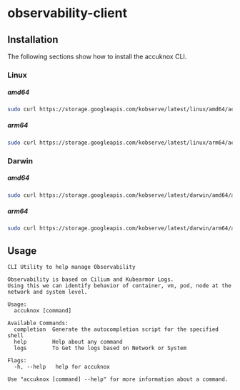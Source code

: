 # observability-client

## Installation

The following sections show how to install the accuknox CLI.

### Linux

##### amd64

```bash
sudo curl https://storage.googleapis.com/kobserve/latest/linux/amd64/accuknox -o accuknox && sudo chmod a+x accuknox | sudo mv accuknox /usr/bin/
```

##### arm64

```bash
sudo curl https://storage.googleapis.com/kobserve/latest/linux/arm64/accuknox -o accuknox && sudo chmod a+x accuknox | sudo mv accuknox /usr/bin/
```

### Darwin

##### amd64

```bash
sudo curl https://storage.googleapis.com/kobserve/latest/darwin/amd64/accuknox -o accuknox && sudo chmod a+x accuknox | sudo mv accuknox /usr/bin/
```

##### arm64

```bash
sudo curl https://storage.googleapis.com/kobserve/latest/darwin/arm64/accuknox -o accuknox && sudo chmod a+x accuknox | sudo mv accuknox /usr/bin/
```


## Usage

```
CLI Utility to help manage Observability
	
Observability is based on Cilium and Kubearmor Logs. 
Using this we can identify behavior of container, vm, pod, node at the network and system level.

Usage:
  accuknox [command]

Available Commands:
  completion  Generate the autocompletion script for the specified shell
  help        Help about any command
  logs        To Get the logs based on Network or System

Flags:
  -h, --help   help for accuknox

Use "accuknox [command] --help" for more information about a command.

```
